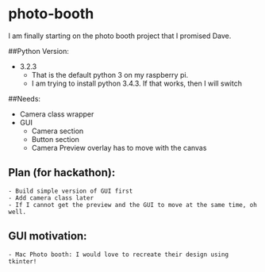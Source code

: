 # photo-booth
I am finally starting on the photo booth project that I promised Dave.

##Python Version:
* 3.2.3
    * That is the default python 3 on my raspberry pi.
    * I am trying to install python 3.4.3. If that works, then
      I will switch 

##Needs:
* Camera class wrapper
* GUI
    * Camera section
    * Button section
    * Camera Preview overlay has to move with the canvas
    
## Plan (for hackathon):
    - Build simple version of GUI first
    - Add camera class later
    - If I cannot get the preview and the GUI to move at the same time, oh well.
    
## GUI motivation:
    - Mac Photo booth: I would love to recreate their design using tkinter!
          
